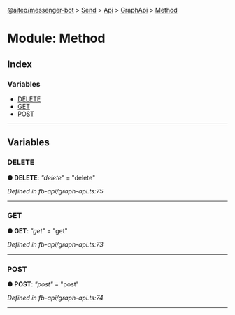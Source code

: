 [@aiteq/messenger-bot](../README.md) > [Send](../modules/send.md) > [Api](../classes/send.api.md) > [GraphApi](../modules/send.api.graphapi.md) > [Method](../modules/send.api.graphapi.method.md)



# Module: Method

## Index

### Variables

* [DELETE](send.api.graphapi.method.md#delete)
* [GET](send.api.graphapi.method.md#get)
* [POST](send.api.graphapi.method.md#post)



---
## Variables
<a id="delete"></a>

###  DELETE

**●  DELETE**:  *"delete"*  = "delete"

*Defined in fb-api/graph-api.ts:75*





___

<a id="get"></a>

###  GET

**●  GET**:  *"get"*  = "get"

*Defined in fb-api/graph-api.ts:73*





___

<a id="post"></a>

###  POST

**●  POST**:  *"post"*  = "post"

*Defined in fb-api/graph-api.ts:74*





___


